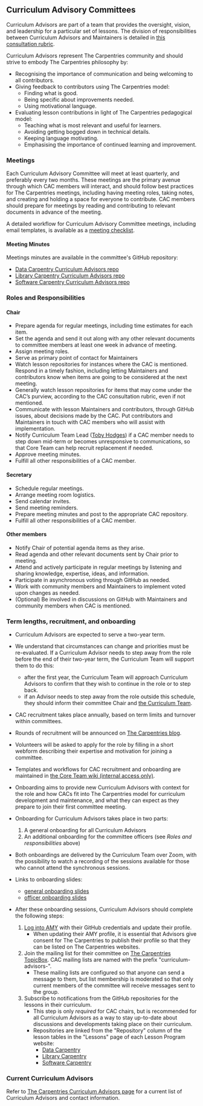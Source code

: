 ## Curriculum Advisory Committees

Curriculum Advisors are part of a team that provides the oversight, vision, and leadership for a particular set of lessons.
The division of responsibilities between Curriculum Advisors and Maintainers is detailed 
in [this consultation rubric](https://docs.carpentries.org/topic_folders/lesson_development/cac-consult-rubric.html).

Curriculum Advisors represent The Carpentries community and should strive to embody The Carpentries philosophy by:

- Recognising the importance of communication and being welcoming to all contributors.
- Giving feedback to contributors using The Carpentries model:
  -  Finding what is good. 
  -  Being specific about improvements needed. 
  -  Using motivational language.
- Evaluating lesson contributions in light of The Carpentries pedagogical model:
  - Teaching what is most relevant and useful for learners.
  - Avoiding getting bogged down in technical details.
  - Keeping language motivating.
  - Emphasising the importance of continued learning and improvement.

### Meetings
Each Curriculum Advisory Committee will meet at least quarterly, and preferably every two months. These meetings are the primary avenue through which CAC members will interact, and should follow best practices for The Carpentries meetings, including having meeting roles, taking notes, and creating and holding a space for everyone to contribute. CAC members should prepare for meetings by reading and contributing to relevant documents in advance of the meeting. 

A detailed workflow for Curriculum Advisory Committee meetings, including email templates, is available as a [meeting checklist](CAC_meeting_checklist.md).

#### Meeting Minutes
Meetings minutes are available in the committee's GitHub repository:

- [Data Carpentry Curriculum Advisors repo](https://github.com/datacarpentry/curriculum-advisors)
- [Library Carpentry Curriculum Advisors repo](https://github.com/LibraryCarpentry/curriculum-advisors)
- [Software Carpentry Curriculum Advisors repo](https://github.com/swcarpentry/curriculum-advisors)

### Roles and Responsibilities

#### Chair
- Prepare agenda for regular meetings, including time estimates for each item.
- Set the agenda and send it out along with any other relevant documents to committee members at least one week in advance of meeting.
- Assign meeting roles.
- Serve as primary point of contact for Maintainers
- Watch lesson repositories for instances where the CAC is mentioned. Respond in a timely fashion, including letting Maintainers and contributors know when items are going to be considered at the next meeting.
- Generally watch lesson repositories for items that may come under the CAC’s purview, according to the CAC consultation rubric, even if not mentioned.
- Communicate with lesson Maintainers and contributors, through GitHub issues, about decisions made by the CAC. Put contributors and Maintainers in touch with CAC members who will assist with implementation. 
- Notify Curriculum Team Lead ([Toby Hodges](mailto:tobyhodges@carpentries.org)) if a CAC member needs to step down mid-term or becomes unresponsive to communications, so that Core Team can help recruit replacement if needed. 
- Approve meeting minutes. 
- Fulfill all other responsibilities of a CAC member. 

#### Secretary
- Schedule regular meetings. 
- Arrange meeting room logistics. 
- Send calendar invites. 
- Send meeting reminders. 
- Prepare meeting minutes and post to the appropriate CAC repository. 
- Fulfill all other responsibilities of a CAC member. 

#### Other members
- Notify Chair of potential agenda items as they arise.
- Read agenda and other relevant documents sent by Chair prior to meeting.
- Attend and actively participate in regular meetings by listening and sharing knowledge, expertise, ideas, and information.
- Participate in asynchronous voting through GitHub as needed. 
- Work with community members and Maintainers to implement voted upon changes as needed.
- (Optional) Be involved in discussions on GitHub with Maintainers and community members when CAC is mentioned. 

### Term lengths, recruitment, and onboarding

- Curriculum Advisors are expected to serve a two-year term. 
- We understand that circumstances can change and priorities must be re-evaluated. If a Curriculum Advisor needs to step away from the role before the end of their two-year term, the Curriculum Team will support them to do this: 
  - after the first year, the Curriculum Team will approach Curriculum Advisors to confirm that they wish to continue in the role or to step back.
  - if an Advisor needs to step away from the role outside this schedule, they should inform their committee Chair and [the Curriculum Team](mailto:curriculum@carpentries.org).

- CAC recruitment takes place annually, based on term limits and turnover within committees.
- Rounds of recruitment will be announced on [The Carpentries blog](https://carpentries.org/blog/).
- Volunteers will be asked to apply for the role by filling in a short webform describing their expertise and motivation for joining a committee.
- Templates and workflows for CAC recruitment and onboarding are maintained in [the Core Team wiki (internal access only)](https://github.com/carpentries/core-team-wiki/tree/main/curriculum).

- Onboarding aims to provide new Curriculum Advisors with context for the role and how CACs fit into The Carpentries model for curriculum development and maintenance, and what they can expect as they prepare to join their first committee meeting.
- Onboarding for Curriculum Advisors takes place in two parts:
  1. A general onboarding for all Curriculum Advisors
  2. An additional onboarding for the committee officers (see _Roles and responsibilities_ above)
- Both onboardings are delivered by the Curriculum Team over Zoom, with the possibility to watch a recording of the sessions available for those who cannot attend the synchronous sessions.
- Links to onboarding slides:
  - [general onboarding slides](https://docs.google.com/presentation/d/1xuMCP43EUvmFqvHDX9w4BwOdvWMDcjW0BGxyOQVFSBs/edit?usp=sharing)
  - [officer onboarding slides](https://docs.google.com/presentation/d/1XZmV-EfYXnMo2H2aBqqJo1eIMP1kpzeX5pherky-Cho/edit?usp=sharing)
- After these onboarding sessions, Curriculum Advisors should complete the following steps:
  1. [Log into AMY](https://amy.carpentries.org/) with their GitHub credentials and update their profile.
     - When updating their AMY profile, it is essential that Advisors give consent for The Carpentries to publish their profile so that they can be listed on The Carpentries websites.
  2. Join the mailing list for their committee on [The Carpentries TopicBox](https://carpentries.topicbox.com/groups). CAC mailing lists are named with the prefix "curriculum-advisors-". 
     - These mailing lists are configured so that anyone can send a message to them, but list membership is moderated so that only current members of the committee will receive messages sent to the group.
  3. Subscribe to notifications from the GitHub repositories for the lessons in their curriculum.
     - This step is only _required_ for CAC chairs, but is recommended for all Curriculum Advisors as a way to stay up-to-date about discussions and developments taking place on their curriculum.
     - Repositories are linked from the "Repository" column of the lesson tables in the "Lessons" page of each Lesson Program website:
       - [Data Carpentry](https://datacarpentry.org/lessons/)
       - [Library Carpentry](https://librarycarpentry.org/lessons/)
       - [Software Carpentry](https://software-carpentry.org/lessons/)

### Current Curriculum Advisors

Refer to [The Carpentries Curriculum Advisors page](https://carpentries.org/curriculum-advisors/) for a current list of Curriculum Advisors and contact information.


